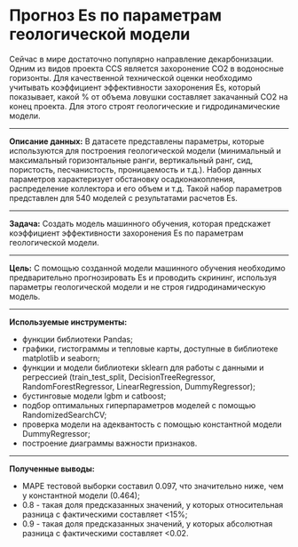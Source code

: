 # Прогноз Es по параметрам геологической модели
Сейчас в мире достаточно популярно направление декарбонизации. Одним из видов проекта CCS является захоронение СО2 в водоносные горизонты. Для качественной технической оценки необходимо учитывать
коэффициент эффективности захоронения Es, который показывает, какой % от объема ловушки составляет закачанный СО2 на конец проекта. Для этого строят геологические и гидродинамические модели.  
________

**Описание данных:** В датасете представлены параметры, которые используются для построения геологической модели (минимальный и максимальный горизонтальные ранги, вертикальный ранг, сид, 
пористость, песчанистость, проницаемость и т.д.). Набор данных параметров характеризует обстановку осадконакопления, распределение коллектора и его объем и т.д. Такой набор параметров представлен для 540 моделей
с результатами расчетов Es.
________

**Задача:** Создать модель машинного обучения, которая предскажет коэффициент эффективности захоронения Es по параметрам геологической модели. 
________

**Цель:** С помощью созданной модели машинного обучения необходимо предварительно прогнозировать Es и проводить скрининг, используя параметры геологической модели и не строя гидродинамическую модель. 
________

**Используемые инструменты:**
* функции библиотеки Pandas;
* графики, гистограммы и тепловые карты, доступные в библиотеке matplotlib и seaborn;
* функции и модели библиотеки sklearn для работы с данными и регрессией (train_test_split, DecisionTreeRegressor, RandomForestRegressor, LinearRegression, DummyRegressor);
* бустинговые модели lgbm и catboost;
* подбор оптимальных гиперпараметров моделей с помощью RandomizedSearchCV;
* проверка модели на адеквантость с помощью константной модели DummyRegressor;
* построение диаграммы важности признаков.
________

**Полученные выводы:**
* MAPE тестовой выборки составил 0.097, что значительно ниже, чем у константной модели (0.464);
* 0.8 - такая доля предсказанных значений, у которых относительная разница с фактическими составляет <15%;
* 0.9 - такая доля предсказанных значений, у которых абсолютная разница с фактическими составляет <0.02.
